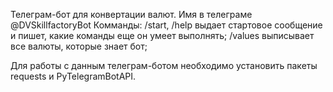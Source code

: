 Телеграм-бот для конвертации валют. Имя в телеграме @DVSkillfactoryBot
Комманды:
/start, /help выдает стартовое сообщение и пишет, какие команды еще он умеет выполнять;
/values выписывает все валюты, которые знает бот;

Для работы с данным телеграм-ботом необходимо установить пакеты requests и PyTelegramBotAPI.

